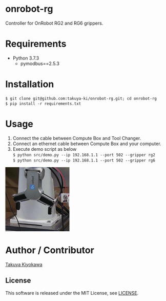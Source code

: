 # onrobot-rg

Controller for OnRobot RG2 and RG6 grippers.

# Requirements

- Python 3.7.3
  - pymodbus==2.5.3

# Installation

	$ git clone git@github.com:takuya-ki/onrobot-rg.git; cd onrobot-rg
	$ pip install -r requirements.txt

# Usage

1. Connect the cable between Compute Box and Tool Changer.
2. Connect an ethernet cable between Compute Box and your computer.
3. Execute demo script as below  
	`$ python src/demo.py --ip 192.168.1.1 --port 502 --gripper rg2`  
	`$ python src/demo.py --ip 192.168.1.1 --port 502 --gripper rg6`

<img src="img/rg6_2x.gif" height="200">  

# Author / Contributor

[Takuya Kiyokawa](https://takuya-ki.github.io/)

## License

This software is released under the MIT License, see [LICENSE](./LICENSE).

